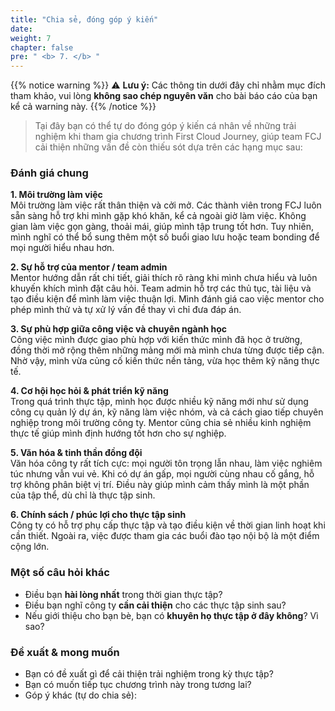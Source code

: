```yaml
---
title: "Chia sẻ, đóng góp ý kiến"
date: 
weight: 7
chapter: false
pre: " <b> 7. </b> "
---
```

{{% notice warning %}}
⚠️ **Lưu ý:** Các thông tin dưới đây chỉ nhằm mục đích tham khảo, vui lòng **không sao chép nguyên văn** cho bài báo cáo của bạn kể cả warning này.
{{% /notice %}}

>Tại đây bạn có thể tự do đóng góp ý kiến cá nhân về những trải nghiệm khi tham gia chương trình First Cloud Journey, giúp team FCJ cải thiện những vấn đề còn thiếu sót dựa trên các hạng mục sau:

### Đánh giá chung

**1. Môi trường làm việc**  
Môi trường làm việc rất thân thiện và cởi mở. Các thành viên trong FCJ luôn sẵn sàng hỗ trợ khi mình gặp khó khăn, kể cả ngoài giờ làm việc. Không gian làm việc gọn gàng, thoải mái, giúp mình tập trung tốt hơn. Tuy nhiên, mình nghĩ có thể bổ sung thêm một số buổi giao lưu hoặc team bonding để mọi người hiểu nhau hơn.

**2. Sự hỗ trợ của mentor / team admin**  
Mentor hướng dẫn rất chi tiết, giải thích rõ ràng khi mình chưa hiểu và luôn khuyến khích mình đặt câu hỏi. Team admin hỗ trợ các thủ tục, tài liệu và tạo điều kiện để mình làm việc thuận lợi. Mình đánh giá cao việc mentor cho phép mình thử và tự xử lý vấn đề thay vì chỉ đưa đáp án.

**3. Sự phù hợp giữa công việc và chuyên ngành học**  
Công việc mình được giao phù hợp với kiến thức mình đã học ở trường, đồng thời mở rộng thêm những mảng mới mà mình chưa từng được tiếp cận. Nhờ vậy, mình vừa củng cố kiến thức nền tảng, vừa học thêm kỹ năng thực tế.

**4. Cơ hội học hỏi & phát triển kỹ năng**  
Trong quá trình thực tập, mình học được nhiều kỹ năng mới như sử dụng công cụ quản lý dự án, kỹ năng làm việc nhóm, và cả cách giao tiếp chuyên nghiệp trong môi trường công ty. Mentor cũng chia sẻ nhiều kinh nghiệm thực tế giúp mình định hướng tốt hơn cho sự nghiệp.

**5. Văn hóa & tinh thần đồng đội**  
Văn hóa công ty rất tích cực: mọi người tôn trọng lẫn nhau, làm việc nghiêm túc nhưng vẫn vui vẻ. Khi có dự án gấp, mọi người cùng nhau cố gắng, hỗ trợ không phân biệt vị trí. Điều này giúp mình cảm thấy mình là một phần của tập thể, dù chỉ là thực tập sinh.

**6. Chính sách / phúc lợi cho thực tập sinh**  
Công ty có hỗ trợ phụ cấp thực tập và tạo điều kiện về thời gian linh hoạt khi cần thiết. Ngoài ra, việc được tham gia các buổi đào tạo nội bộ là một điểm cộng lớn.


### Một số câu hỏi khác
- Điều bạn **hài lòng nhất** trong thời gian thực tập?  
- Điều bạn nghĩ công ty **cần cải thiện** cho các thực tập sinh sau?  
- Nếu giới thiệu cho bạn bè, bạn có **khuyên họ thực tập ở đây không**? Vì sao?  


### Đề xuất & mong muốn
- Bạn có đề xuất gì để cải thiện trải nghiệm trong kỳ thực tập?  
- Bạn có muốn tiếp tục chương trình này trong tương lai?
- Góp ý khác (tự do chia sẻ):